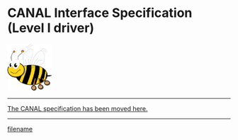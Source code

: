 # CANAL Interface Specification (Level I driver)

![Very Simple Control Protocol](./images/logo_100.png "Very Simple Control Protocol")

----

[The CANAL specification has been moved here.](http://docs.vscp.org/canal/latest)

----



[filename](./bottom_copyright.md ':include')
